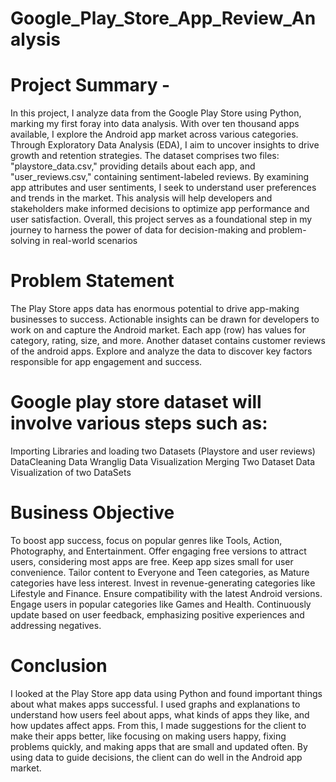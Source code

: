 # Google_Play_Store_App_Review_Analysis
 # Project Summary -
In this project, I analyze data from the Google Play Store using Python, marking my first foray into data analysis. With over ten thousand apps available, I explore the Android app market across various categories. Through Exploratory Data Analysis (EDA), I aim to uncover insights to drive growth and retention strategies. The dataset comprises two files: "playstore_data.csv," providing details about each app, and "user_reviews.csv," containing sentiment-labeled reviews. By examining app attributes and user sentiments, I seek to understand user preferences and trends in the market. This analysis will help developers and stakeholders make informed decisions to optimize app performance and user satisfaction. Overall, this project serves as a foundational step in my journey to harness the power of data for decision-making and problem-solving in real-world scenarios

 # Problem Statement
The Play Store apps data has enormous potential to drive app-making businesses to success. Actionable insights can be drawn for developers to work on and capture the Android market. Each app (row) has values for category, rating, size, and more. Another dataset contains customer reviews of the android apps. Explore and analyze the data to discover key factors responsible for app engagement and success.

# Google play store dataset will involve various steps such as:
Importing Libraries and loading two Datasets (Playstore and user reviews) DataCleaning Data Wranglig Data Visualization Merging Two Dataset Data Visualization of two DataSets

# Business Objective
To boost app success, focus on popular genres like Tools, Action, Photography, and Entertainment. Offer engaging free versions to attract users, considering most apps are free. Keep app sizes small for user convenience. Tailor content to Everyone and Teen categories, as Mature categories have less interest. Invest in revenue-generating categories like Lifestyle and Finance. Ensure compatibility with the latest Android versions. Engage users in popular categories like Games and Health. Continuously update based on user feedback, emphasizing positive experiences and addressing negatives.

# Conclusion
I looked at the Play Store app data using Python and found important things about what makes apps successful. I used graphs and explanations to understand how users feel about apps, what kinds of apps they like, and how updates affect apps. From this, I made suggestions for the client to make their apps better, like focusing on making users happy, fixing problems quickly, and making apps that are small and updated often. By using data to guide decisions, the client can do well in the Android app market.
